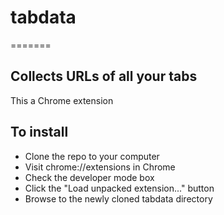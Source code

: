# tabdata
=======

## Collects URLs of all your tabs

This a Chrome extension

## To install

  * Clone the repo to your computer
  * Visit chrome://extensions in Chrome  
  * Check the developer mode box
  * Click the "Load unpacked extension..." button
  * Browse to the newly cloned tabdata directory
